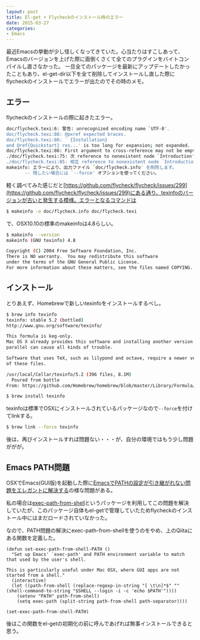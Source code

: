 ```yaml
---
layout: post
title: El-get + Flycheckのインストール時のエラー
date: 2015-03-27
categories:
- Emacs
---
```


最近Emacsの挙動が少し怪しくなってきていた。心当たりはすこしあって、Emacsのバージョンを上げた際に面倒くさくて全てのプラグインをバイトコンパイルし直さなかった。
一旦全てのパッケージを最新にアップデートしたかったこともあり、el-get-dir以下を全て削除してインストールし直した際にflycheckのインストールでエラーが出たのでその時のメモ。

## エラー

flycheckのインストールの際に起きたエラー。

```sh
doc/flycheck.texi:6: 警告: unrecognized encoding name `UTF-8'.
doc/flycheck.texi:86: @pxref expected braces.
doc/flycheck.texi:86: ` {Installation}
and @ref{Quickstart} res...' is too long for expansion; not expanded.
doc/flycheck.texi:86: First argument to cross-reference may not be empty.
./doc/flycheck.texi:75: 次 reference to nonexistent node `Introduction' (perhaps incorrect sectioning?).
./doc/flycheck.texi:85: 相互 reference to nonexistent node `Introduction' (perhaps incorrect sectioning?).
makeinfo: エラーにより、出力ファイル `doc/flycheck.info' を削除します。
       -- 残したい場合には `--force' オプションを使ってください。
```

軽く調べてみた感じだと[https://github.com/flycheck/flycheck/issues/299](https://github.com/flycheck/flycheck/issues/299)にある通り、texinfoのバージョンが古いと発生する模様。エラーとなるコマンドは

```sh
$ makeinfo -o doc/flycheck.info doc/flycheck.texi
```

で、OSX10.10の標準のmakeinfoは4.8らしい。

```sh
$ makeinfo --version
makeinfo (GNU texinfo) 4.8

Copyright (C) 2004 Free Software Foundation, Inc.
There is NO warranty.  You may redistribute this software
under the terms of the GNU General Public License.
For more information about these matters, see the files named COPYING.
```

## インストール

とりあえず、Homebrewで新しいtexinfoをインストールするべし。

```sh
$ brew info texinfo
texinfo: stable 5.2 (bottled)
http://www.gnu.org/software/texinfo/

This formula is keg-only.
Mac OS X already provides this software and installing another version in
parallel can cause all kinds of trouble.

Software that uses TeX, such as lilypond and octave, require a newer version
of these files.

/usr/local/Cellar/texinfo/5.2 (396 files, 8.1M)
  Poured from bottle
From: https://github.com/Homebrew/homebrew/blob/master/Library/Formula/texinfo.rb

$ brew install texinfo
```

texinfoは標準でOSXにインストールされているパッケージなので`--force`を付けてlinkする。

```sh
$ brew link --force texinfo
```

後は、再びインストールすれば問題ない・・・が、自分の環境ではもう少し問題ががが。

## Emacs PATH問題

OSXでEmacs(GUI版)を起動した際に[EmacsでPATHの設定が引き継がれない問題をエレガントに解決する](http://qiita.com/catatsuy/items/3dda714f4c60c435bb25)の様な問題がある。

私の場合は[exec-path-from-shell](https://github.com/purcell/exec-path-from-shell)というパッケージを利用してこの問題を解決していたが、このパッケージ自体もel-getで管理していたためflycheckのインストール中にはまだロードされていなかった。

なので、PATH問題の解決にexec-path-from-shellを使うのをやめ、上のQiitaにある関数を定義した。

```elisp
(defun set-exec-path-from-shell-PATH ()
  "Set up Emacs' `exec-path' and PATH environment variable to match that used by the user's shell.

This is particularly useful under Mac OSX, where GUI apps are not started from a shell."
  (interactive)
  (let ((path-from-shell (replace-regexp-in-string "[ \t\n]*$" "" (shell-command-to-string "$SHELL --login -i -c 'echo $PATH'"))))
    (setenv "PATH" path-from-shell)
    (setq exec-path (split-string path-from-shell path-separator))))

(set-exec-path-from-shell-PATH)
```

後はこの関数をel-getの初期化の前に呼んであげれば無事インストールできると思う。
